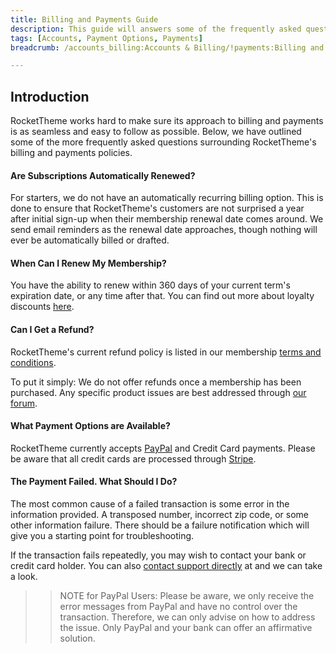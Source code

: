 ```yaml
---
title: Billing and Payments Guide
description: This guide will answers some of the frequently asked questions involving payments and billing.
tags: [Accounts, Payment Options, Payments]
breadcrumb: /accounts_billing:Accounts & Billing/!payments:Billing and Payments/

---
```


Introduction
-----

RocketTheme works hard to make sure its approach to billing and payments is as seamless and easy to follow as possible. Below, we have outlined some of the more frequently asked questions surrounding RocketTheme's billing and payments policies.

#### Are Subscriptions Automatically Renewed?

For starters, we do not have an automatically recurring billing option. This is done to ensure that RocketTheme's customers are not surprised a year after initial sign-up when their membership renewal date comes around. We send email reminders as the renewal date approaches, though nothing will ever be automatically billed or drafted.

#### When Can I Renew My Membership?

You have the ability to renew within 360 days of your current term's expiration date, or any time after that. You can find out more about loyalty discounts [here][loyalty].

#### Can I Get a Refund?

RocketTheme's current refund policy is listed in our membership [terms and conditions][terms].

To put it simply: We do not offer refunds once a membership has been purchased. Any specific product issues are best addressed through [our forum][forum].

#### What Payment Options are Available?

RocketTheme currently accepts [PayPal][paypal] and Credit Card payments. Please be aware that all credit cards are processed through [Stripe][stripe]. 

#### The Payment Failed. What Should I Do?

The most common cause of a failed transaction is some error in the information provided. A transposed number, incorrect zip code, or some other information failure. There should be a failure notification which will give you a starting point for troubleshooting.

If the transaction fails repeatedly, you may wish to contact your bank or credit card holder. You can also [contact support directly][contact] at and we can take a look. 

>> NOTE for PayPal Users: Please be aware, we only receive the error messages from PayPal and have no control over the transaction. Therefore, we can only advise on how to address the issue. Only PayPal and your bank can offer an affirmative solution.

[terms]: http://www.rockettheme.com/legal/terms.php
[forum]: http://www.rockettheme.com/forum/
[stripe]: http://www.stripe.com
[contact]: http://www.rockettheme.com/contact-us
[paypal]: http://paypal.com
[loyalty]: upgrades_and_renewals.md